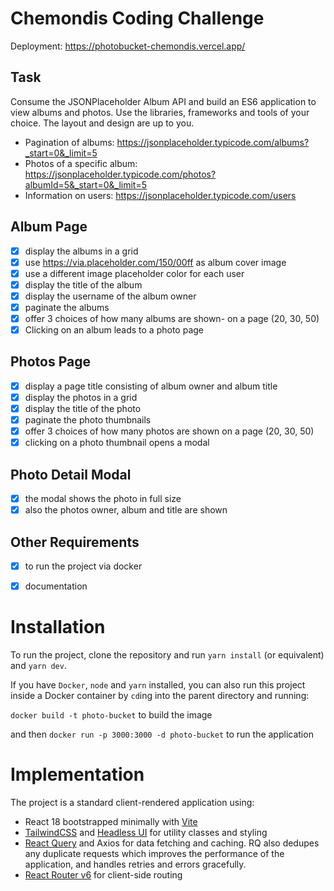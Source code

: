 # Chemondis Coding Challenge
Deployment: https://photobucket-chemondis.vercel.app/

## Task
Consume the JSONPlaceholder Album API and build an ES6 application to view albums and photos.
Use the libraries, frameworks and tools of your choice. The layout and design are up to you.

- Pagination of albums: https://jsonplaceholder.typicode.com/albums?_start=0&_limit=5
- Photos of a specific album: https://jsonplaceholder.typicode.com/photos?albumId=5&_start=0&_limit=5
- Information on users: https://jsonplaceholder.typicode.com/users

## Album Page
- [x] display the albums in a grid
- [x] use https://via.placeholder.com/150/00ff as album cover image
- [x] use a different image placeholder color for each user
- [x] display the title of the album
- [x] display the username of the album owner
- [x] paginate the albums
- [x] offer 3 choices of how many albums are shown- on a page (20, 30, 50)
- [x] Clicking on an album leads to a photo page
## Photos Page
- [x] display a page title consisting of album owner and album title
- [x] display the photos in a grid
- [x] display the title of the photo
- [x] paginate the photo thumbnails
- [x] offer 3 choices of how many photos are shown on a page (20, 30, 50)
- [x] clicking on a photo thumbnail opens a modal
## Photo Detail Modal
- [x] the modal shows the photo in full size
- [x] also the photos owner, album and title are shown

## Other Requirements
- [x] to run the project via docker
- [x] documentation


# Installation

To run the project, clone the repository and run `yarn install` (or equivalent) and `yarn dev`.

If you have `Docker`, `node` and `yarn` installed, you can also run this project inside a Docker container by
`cd`ing into the parent directory and running:

`docker build -t photo-bucket` to build the image

and then
`docker run -p 3000:3000 -d photo-bucket` to run the application

# Implementation
The project is a standard client-rendered application using:

- React 18 bootstrapped minimally with [Vite](https://vitejs.dev/)
- [TailwindCSS](https://tailwindcss.com/) and [Headless UI](https://headlessui.com/) for utility classes and styling 
- [React Query](https://tanstack.com/query/v4/docs/overview) and Axios for data fetching and caching. RQ also dedupes any duplicate requests
  which improves the performance of the application, and handles retries and errors gracefully.
- [React Router v6](https://reactrouter.com/en/main/start/overview) for client-side routing


